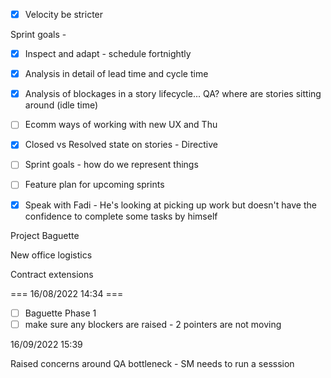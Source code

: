 - [x] Velocity be stricter

Sprint goals -

- [x] Inspect and adapt - schedule fortnightly
    
- [x] Analysis in detail of lead time and cycle time
    
- [x] Analysis of blockages in a story lifecycle... QA? where are stories sitting around (idle time)
    
- [ ] Ecomm ways of working with new UX and Thu
    
- [x] Closed vs Resolved state on stories - Directive
    
- [ ] Sprint goals - how do we represent things
    
- [ ] Feature plan for upcoming sprints
    
- [x] Speak with Fadi - He's looking at picking up work but doesn't have the confidence to complete some tasks by himself
    

Project Baguette

New office logistics

Contract extensions

=== 16/08/2022 14:34 ===

- [ ] Baguette Phase 1
- [ ] make sure any blockers are raised - 2 pointers are not moving

16/09/2022 15:39

Raised concerns around QA bottleneck - SM needs to run a sesssion